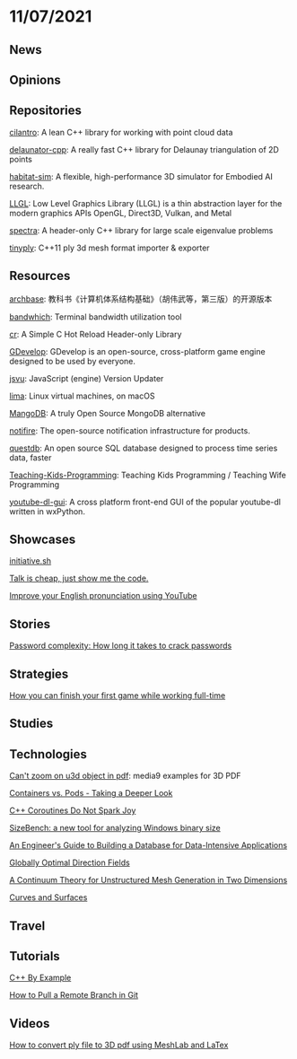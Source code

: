 # 11/07/2021

## News

## Opinions

## Repositories
[cilantro](https://github.com/kzampog/cilantro): A lean C++ library for working with point cloud data

[delaunator-cpp](https://github.com/delfrrr/delaunator-cpp): A really fast C++ library for Delaunay triangulation of 2D points

[habitat-sim](https://github.com/facebookresearch/habitat-sim): A flexible, high-performance 3D simulator for Embodied AI research.

[LLGL](https://github.com/LukasBanana/LLGL): Low Level Graphics Library (LLGL) is a thin abstraction layer for the modern graphics APIs OpenGL, Direct3D, Vulkan, and Metal

[spectra](https://github.com/yixuan/spectra): A header-only C++ library for large scale eigenvalue problems

[tinyply](https://github.com/ddiakopoulos/tinyply): C++11 ply 3d mesh format importer & exporter

## Resources
[archbase](https://github.com/foxsen/archbase): 教科书《计算机体系结构基础》（胡伟武等，第三版）的开源版本

[bandwhich](https://github.com/imsnif/bandwhich): Terminal bandwidth utilization tool

[cr](https://github.com/fungos/cr): A Simple C Hot Reload Header-only Library

[GDevelop](https://github.com/4ian/GDevelop): GDevelop is an open-source, cross-platform game engine designed to be used by everyone.

[jsvu](https://github.com/GoogleChromeLabs/jsvu): JavaScript (engine) Version Updater

[lima](https://github.com/lima-vm/lima): Linux virtual machines, on macOS

[MangoDB](https://github.com/MangoDB-io/MangoDB): A truly Open Source MongoDB alternative

[notifire](https://github.com/notifirehq/notifire): The open-source notification infrastructure for products.

[questdb](https://github.com/questdb/questdb): An open source SQL database designed to process time series data, faster

[Teaching-Kids-Programming](https://github.com/DoctorLai/Teaching-Kids-Programming): Teaching Kids Programming / Teaching Wife Programming

[youtube-dl-gui](https://github.com/MrS0m30n3/youtube-dl-gui): A cross platform front-end GUI of the popular youtube-dl written in wxPython.

## Showcases
[initiative.sh](https://initiative.sh/)

[Talk is cheap, just show me the code.](https://justshowmethecode.com/)

[Improve your English pronunciation using YouTube](https://youglish.com/)

## Stories
[Password complexity: How long it takes to crack passwords](https://securityguide.me/issues/password-complexity-how-long-it-takes-to-crack-passwords)

## Strategies
[How you can finish your first game while working full-time](https://jasont.co/finishing-games/)

## Studies

## Technologies
[Can't zoom on u3d object in pdf](https://tex.stackexchange.com/questions/159058/cant-zoom-on-u3d-object-in-pdf): media9 examples for 3D PDF

[Containers vs. Pods - Taking a Deeper Look](https://iximiuz.com/en/posts/containers-vs-pods/)

[C++ Coroutines Do Not Spark Joy](https://probablydance.com/2021/10/31/c-coroutines-do-not-spark-joy/)

[SizeBench: a new tool for analyzing Windows binary size](https://devblogs.microsoft.com/performance-diagnostics/sizebench-a-new-tool-for-analyzing-windows-binary-size/)

[An Engineer's Guide to Building a Database for Data-Intensive Applications](https://www.singlestore.com/blog/engineers-guide-building-database-for-data-intensive-applications/)

[Globally Optimal Direction Fields](http://www.cs.cmu.edu/~kmcrane/Projects/GloballyOptimalDirectionFields/paper.pdf)

[A Continuum Theory for Unstructured Mesh Generation in Two Dimensions](https://arxiv.org/abs/cs/0609078)

[Curves and Surfaces](https://ciechanow.ski/curves-and-surfaces/)

## Travel

## Tutorials
[C++ By Example](https://cppbyexample.com/)

[How to Pull a Remote Branch in Git](https://simplernerd.com/git-pull-remote-branch/)

## Videos
[How to convert ply file to 3D pdf using MeshLab and LaTex](https://www.youtube.com/watch?v=gLTqXfDbyRw)
